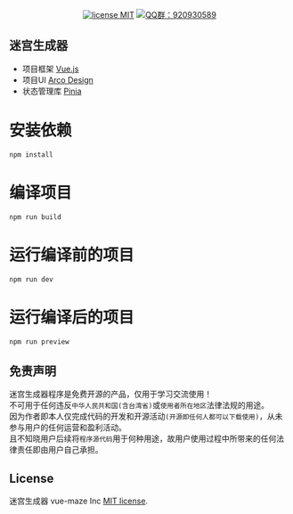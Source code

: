 <p align="center">
    <a href="https://opensource.org/licenses/MIT"><img src="https://img.shields.io/badge/license-MIT-blue" alt="license MIT"></a>
    <a href="https://qm.qq.com/q/iifNs5qukg"><img src="https://img.shields.io/badge/QQ%E7%BE%A4-920930589-green" alt="QQ群：920930589"></a>
</p>

## 迷宫生成器

- 项目框架 [Vue.js](https://cn.vuejs.org)
- 项目UI [Arco Design](https://arco.design/vue)
- 状态管理库 [Pinia](https://pinia.vuejs.org/zh)

# 安装依赖

`npm install`

# 编译项目

`npm run build`

# 运行编译前的项目

`npm run dev`

# 运行编译后的项目

`npm run preview`

## 免责声明

迷宫生成器程序是免费开源的产品，仅用于学习交流使用！       
不可用于任何违反`中华人民共和国(含台湾省)`或`使用者所在地区`法律法规的用途。      
因为作者即本人仅完成代码的开发和开源活动`(开源即任何人都可以下载使用)`，从未参与用户的任何运营和盈利活动。    
且不知晓用户后续将`程序源代码`用于何种用途，故用户使用过程中所带来的任何法律责任即由用户自己承担。      

## License

迷宫生成器 vue-maze Inc [MIT license](https://opensource.org/licenses/MIT).